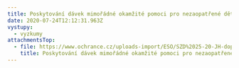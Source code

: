 ```yaml
---
title: Poskytování dávek mimořádné okamžité pomoci pro nezaopatřené děti
date: 2020-07-24T12:12:31.963Z
vystupy:
  - vyzkumy
attachmentsTop:
  - file: https://www.ochrance.cz/uploads-import/ESO/SZD%2025-20-JH-doporu%C4%8Den%C3%AD_002.pdf
    title: Poskytování dávek mimořádné okamžité pomoci pro nezaopatřené děti
---
```

